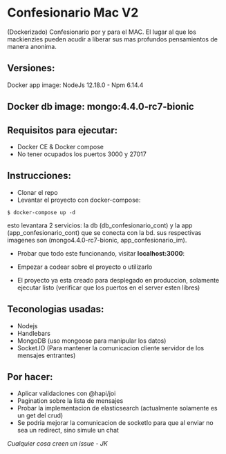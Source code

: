 # Confesionario Mac V2
(Dockerizado) Confesionario por y para el MAC. El lugar al que los mackienzies pueden acudir a liberar sus mas profundos pensamientos de manera anonima.

Versiones:
---------

Docker app image: NodeJs 12.18.0 - Npm 6.14.4

Docker db image: mongo:4.4.0-rc7-bionic
---------

Requisitos para ejecutar:
---------

- Docker CE & Docker compose
- No tener ocupados los puertos 3000 y 27017

Instrucciones:
---------

- Clonar el repo
- Levantar el proyecto con docker-compose:

```
$ docker-compose up -d
```
esto levantara 2 servicios: la db (db_confesionario_cont) y la app (app_confesionario_cont) que se conecta con la bd. sus respectivas imagenes son (mongo4.4.0-rc7-bionic, app_confesionario_im).
- Probar que todo este funcionando, visitar **localhost:3000**:

- Empezar a codear sobre el proyecto o utilizarlo

- El proyecto ya esta creado para desplegado en produccion, solamente ejecutar listo (verificar que los puertos en el server esten libres)

Teconologias usadas:
---------

- Nodejs
- Handlebars
- MongoDB (uso mongoose para manipular los datos)
- Socket.IO (Para mantener la comunicacion cliente servidor de los mensajes entrantes)

Por hacer:
---------

- Aplicar validaciones con @hapi/joi
- Pagination sobre la lista de mensajes
- Probar la implementacion de elasticsearch (actualmente solamente es un get del crud)
- Se podria mejorar la comunicacion de socketIo para que al enviar no sea un redirect, sino simule un chat

*Cualquier cosa creen un issue - JK*

